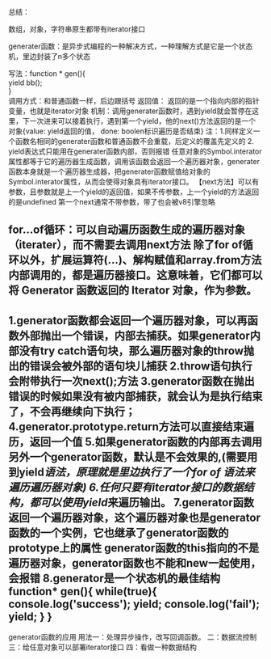 

总结：  

数组，对象，字符串原生都带有iterator接口  

generater函数：是异步式编程的一种解决方式，一种理解方式是它是一个状态机，里边封装了n多个状态  

写法：function * gen(){  
yield    bb();  
}  
调用方式：和普通函数一样，后边跟括号
返回值： 返回的是一个指向内部的指针变量，也就是iterator对象
机制：调用generater函数时，遇到yield就会暂停在这里，下一次进来可以接着执行，遇到第一个yield，他的next()方法返回的是一个对象{value: yield返回的值， done: boolen标识遍历是否结束}
注：1.同样定义一个函数名相同的generater函数和普通函数不会重载，后定义的覆盖先定义的
2. yield表达式只能用在generater函数内部，否则报错
任意对象的Symbol.interator属性都等于它的遍历器生成函数，调用该函数会返回一个遍历器对象，generater函数本身就是一个遍历器生成器，把generater函数赋值给对象的Symbol.interator属性，从而会使得对象具有iterator接口。
【next方法】可以有参数，且参数就是上一个yield的返回值，如果不传参数，上一个yield的方法返回的是undefined  第一个next通常不带参数，带了也会被v8引擎忽略

for...of循环：可以自动遍历函数生成的遍历器对象（iterater），而不需要去调用next方法
除了for of循环以外，扩展运算符(...)、解构赋值和array.from方法内部调用的，都是遍历器接口。这意味着，它们都可以将 Generator 函数返回的 Iterator 对象，作为参数。
--------------------------------------------------------------------------------
1.generator函数都会返回一个遍历器对象，可以再函数外部抛出一个错误，内部去捕获。如果generator内部没有try catch语句块，那么遍历器对象的throw抛出的错误会被外部的语句块儿捕获
2.throw语句执行会附带执行一次next();方法
3.generator函数在抛出错误的时候如果没有被内部捕获，就会认为是执行结束了，不会再继续向下执行；
4.generator.prototype.return方法可以直接结束遍历，返回一个值
5.如果generator函数的内部再去调用另外一个generator函数，默认是不会效果的,(需要用到yield*语法，原理就是里边执行了一个for of 语法来遍历遍历器对象)
6.任何只要有iterator接口的数据结构，都可以使用yield*来遍历输出。
7.generator函数返回一个遍历器对象，这个遍历器对象也是generator函数的一个实例，它也继承了generator函数的prototype上的属性
generator函数的this指向的不是遍历器对象，generator函数也不能和new一起使用，会报错
8.generator是一个状态机的最佳结构
function* gen(){
    while(true){
        console.log('success');
        yield;
        console.log('fail');
        yield;
    }
}
--------------------------------------------------------------------------------
generator函数的应用
用法一：处理异步操作，改写回调函数。
二：数据流控制
三：给任意对象可以部署iterator接口
四：看做一种数据结构









